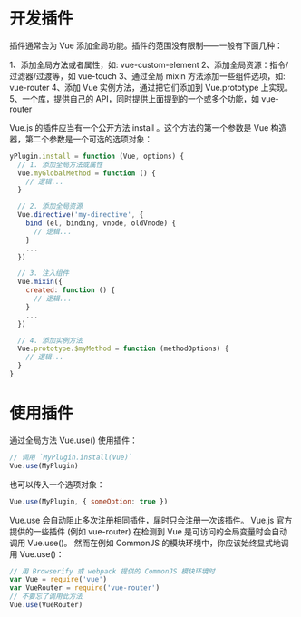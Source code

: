 # 开发插件
插件通常会为 Vue 添加全局功能。插件的范围没有限制——一般有下面几种：

  1、添加全局方法或者属性，如: vue-custom-element
  2、添加全局资源：指令/过滤器/过渡等，如 vue-touch
  3、通过全局 mixin 方法添加一些组件选项，如: vue-router
  4、添加 Vue 实例方法，通过把它们添加到 Vue.prototype 上实现。
  5、一个库，提供自己的 API，同时提供上面提到的一个或多个功能，如 vue-router

Vue.js 的插件应当有一个公开方法 install 。这个方法的第一个参数是 Vue 构造器，第二个参数是一个可选的选项对象：

```javascript
yPlugin.install = function (Vue, options) {
  // 1. 添加全局方法或属性
  Vue.myGlobalMethod = function () {
    // 逻辑...
  }

  // 2. 添加全局资源
  Vue.directive('my-directive', {
    bind (el, binding, vnode, oldVnode) {
      // 逻辑...
    }
    ...
  })

  // 3. 注入组件
  Vue.mixin({
    created: function () {
      // 逻辑...
    }
    ...
  })

  // 4. 添加实例方法
  Vue.prototype.$myMethod = function (methodOptions) {
    // 逻辑...
  }
}

```

# 使用插件
通过全局方法 Vue.use() 使用插件：
```javascript
// 调用 `MyPlugin.install(Vue)`
Vue.use(MyPlugin)
```
也可以传入一个选项对象：
```javascript
Vue.use(MyPlugin, { someOption: true })
```
Vue.use 会自动阻止多次注册相同插件，届时只会注册一次该插件。
Vue.js 官方提供的一些插件 (例如 vue-router) 在检测到 Vue 是可访问的全局变量时会自动调用 Vue.use()。
然而在例如 CommonJS 的模块环境中，你应该始终显式地调用 Vue.use()：
```javascript
// 用 Browserify 或 webpack 提供的 CommonJS 模块环境时
var Vue = require('vue')
var VueRouter = require('vue-router')
// 不要忘了调用此方法
Vue.use(VueRouter)
```
